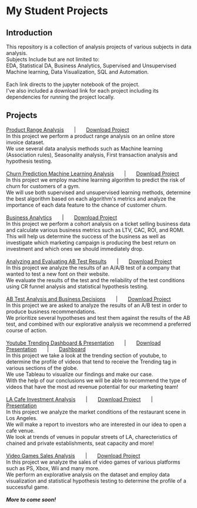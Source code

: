 <h1>My Student Projects</h1>
<h2>Introduction</h2>
This repository is a collection of analysis projects of various subjects in data analysis.<br>
Subjects Include but are not limited to:<br>
EDA, Statistical DA, Business Analytics, Supervised and Unsupervised Machine learning, Data Visualization, SQL and Automation.
<br><br>
Each link directs to the jupyter notebook of the project.<br>
I've also included a download link for each project including its dependencies for running the project locally.
<h2>Projects</h2>
  <a href="https://nbviewer.org/github/Nimstein/portfolio/blob/65e96e99e906c8af0af473820127468cc394db43/project_notebooks/1-e_commerce_product_range_analysis/1-e_commerce_product_range_analysis-v1.0.ipynb">Product Range Analysis</a>&emsp;&emsp;|&emsp;&emsp;<a href="/project_notebooks/1-e_commerce_product_range_analysis/1-e_commerce_product_range_analysis.zip?raw=True">Download Project</a><br>
  In this project we perform a product range analysis on an online store invoice dataset.<br>
  We use several data analysis methods such as Machine learning (Association rules), Seasonality analysis, First transaction analysis and hypothesis testing.<br><br>
  <a href= "https://nbviewer.org/github/Nimstein/portfolio/blob/65e96e99e906c8af0af473820127468cc394db43/project_notebooks/2-gym_churn_analysis_machine_learning/2-gym_churn_analysis_machine_learning-v1.0.ipynb">Churn Prediction Machine Learning Analysis</a>&emsp;&emsp;|&emsp;&emsp;<a href="/project_notebooks/2-gym_churn_analysis_machine_learning/2-gym_churn_analysis_machine_learning.zip?raw=True">Download Project</a><br>
  In this project we employ machine learning algorithm to predict the risk of churn for customers of a gym.<br>
  We will use both supervised and unsupervised learning methods, determine the best algorithm based on each algorithm's metrics and analyze the importance of each data feature to the chance of customer churn.<br><br>
  <a href= "https://nbviewer.org/github/Nimstein/portfolio/blob/65e96e99e906c8af0af473820127468cc394db43/project_notebooks/3-business_analytics/3-business_analytics-v1.0.ipynb">Business Analytics</a>&emsp;&emsp;|&emsp;&emsp;<a href="/project_notebooks/3-business_analytics/3-business_analytics.zip?raw=True">Download Project</a><br>
  In this project we perform a cohort analysis on a ticket selling business data and calculate various business metrics such as LTV, CAC, ROI, and ROMI.<br>
  This will help us determine the success of the business as well as investigate which marketing campaign is producing the best return on investment and which ones we should immediately drop.<br><br>
  <a href= "https://nbviewer.org/github/Nimstein/portfolio/blob/65e96e99e906c8af0af473820127468cc394db43/project_notebooks/4-aab-test-analysis/4-aab-test-analysis-v1.0.ipynb">Analyzing and Evaluating AB Test Results</a>&emsp;&emsp;|&emsp;&emsp;<a href="project_notebooks/4-aab-test-analysis/4-aab-test-analysis.zip?raw=True">Download Project</a><br>
  In this project we analyze the results of an A/A/B test of a company that wanted to test a new font on their website.<br>
  We evaluate the results of the test and the reliability of the test conditions using CR funnel analysis and statistical hypothesis testing.<br><br>
  <a href= "https://nbviewer.org/github/Nimstein/portfolio/blob/65e96e99e906c8af0af473820127468cc394db43/project_notebooks/5-ab-testing-business-decisions/ab-testing-business-decisions.ipynb">AB Test Analysis and Business Decisions</a>&emsp;&emsp;|&emsp;&emsp;<a href="project_notebooks/5-ab-testing-business-decisions/ab-testing-business-decisions.zip?raw=True">Download Project</a><br>
  In this project we are asked to analyze the results of an A/B test in order to produce business recommendations.<br>
  We prioritize several hypotheses and test them against the results of the AB test, and combined with our explorative analysis we recommend a preferred course of action.<br><br>
<a href= "https://www.canva.com/design/DAEw6-jPJhU/view?utm_content=DAEw6-jPJhU&utm_campaign=designshare&utm_medium=link&utm_source=publishsharelink">Youtube Trending Dashboard & Presentation</a>&emsp;&emsp;|&emsp;&emsp;<a href="project_presentations/youtube-trending/Analysis-of-Youtube-Trending-Videos.pdf?raw=True">Download Presentation</a>&emsp;&emsp;|&emsp;&emsp;<a href="https://public.tableau.com/views/YoutubeTrendingDashboardAutomationProject/TrendingYoutubeDashboard?:language=en-US&:display_count=n&:origin=viz_share_link">Dashboard</a><br>
  In this project we take a look at the trending section of youtube, to determine the profile of videos that tend to receive the Trending tag in various sections of the globe.<br>
  We use Tableau to visualize our findings and make our case.<br>
  With the help of our conclusions we will be able to recommend the type of videos that have the most ad revenue potential for our marketing team!<br><br>
  <a href= "https://nbviewer.org/github/Nimstein/portfolio/blob/b979c9ef0e9b3c4fdee311e047d98d6588a45926/project_notebooks/6-la-cafe-investment-analysis/6-la-cafe-investment-analysis.ipynb">LA Cafe Investment Analysis</a>&emsp;&emsp;|&emsp;&emsp;<a href="project_notebooks/6-la-cafe-investment-analysis/6-la-cafe-investment-analysis.zip?raw=True">Download Project</a>&emsp;&emsp;|&emsp;&emsp;<a href="https://www.canva.com/design/DAEsUHpx8Rg/kKzYFXFq5lGlKi0rRSBaDw/view?utm_content=DAEsUHpx8Rg&utm_campaign=designshare&utm_medium=link&utm_source=publishsharelink">Presentation</a><br>
  In this project we analyze the market conditions of the restaurant scene in Los Angeles.<br>
  We will make a report to investors who are interested in our idea to open a cafe venue.<br>
  We look at trends of venues in popular streets of LA, charecteristics of chained and private establishments, seat capacity and more!<br><br>
  <a href="https://nbviewer.org/github/Nimstein/portfolio/blob/748d76f47b89720d42e88cb570f55bd975b142c6/project_notebooks/7-video-games-sales-analysis/7-video-games-sales-analysis.ipynb">Video Games Sales Analysis</a>&emsp;&emsp;|&emsp;&emsp;<a href="/project_notebooks/7-video-games-sales-analysis/7-video-games-sales-analysis.zip?raw=True">Download Project</a><br>
  In this project we analyze the sales of video games of various platforms such as PS, Xbox, Wii and many more.<br>
  We perform an explorative analysis on the dataset and employ data visualization and statistical hypothesis testing to determine the profile of a successful game.<br><br>
  <i><b>More to come soon!</b></i>

